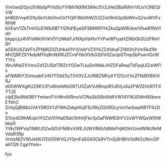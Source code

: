 Vm0wd2QyUXlWa1pPVldScFVtMVNXRll3Wkc5V2JHeDBaRWhrVlUxV2NEQlVW
bHBQVmpKS1IySkVUbGhoCk1YQlFWbXhWZUZZeVRrbGpSbWhvQ2sxWVFsRlhW
bVEwV1ZkTmVGcElWbXBTYlZKd1EyeGFSMWR1YkZkaQpWRUkwVlhwR1NtVldV
bkppUjJ4VFlsWktXVkV5YzNkbFJrNXpVbXhrYVFwWFIyaHZWbGh3UzFReVRY
aGEKU0ZaVFlrZFNjRlZ0ZUhka01VVjVaVVZ3YkZZd1draFZiWGh2Vm5kd1Rr
MVZjRFZXYkdoM1VqRnNXRlJZCmFHb0tVbGQ0V0ZsclpGTmpSbFowVGxWT1Yx
WnJWalZVVmxZd1ZUSktTRlZzY0ZwTlJuQnlWakJHZDFaRwpTbFpqUlZwWFls
aFNWRlY2UmxabFJrNTFDbE5yT0V0V2JURlRZMFpXY1ZOcVVsZFNiRXBXVlRJ
d05WWXgKU25KV2FsWmhWbGRTU0ZaVVJtRmpiR1J6VjJ4a2FWZEhhRTFXYTJS
clpESkdWd3BYYmtwcFVrWndXRmxVClNsSk5SbXhWVW14YWJGWnNXbmxEYkhC
SVlqQjBWbUV4Y0ROV1JFWlhZekpHUjFSc1RsZGlXR2cyVm1wSwpNRTFIU2tn
S1UydG9hMUpHY0ZsV01HaERaV3hhVjFkc1pGaFNWR3hYV2xWYWQxWXlWbkpX
YWs1WFVqTlMKU0ZwSGVFNWxVWEJUWVRKb1dWbFhjM2hVUmtWNUNrMVdaR3Rp
VmtsNlZVWlJkMU13VG5WVGJYQmFaSG93Ck9VTm5jSHBhV0dNOUNncDFabTQ9
Cgp1Ymk=

fyo